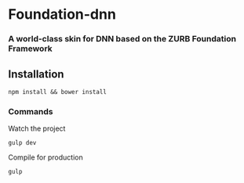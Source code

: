# Foundation-dnn

### A world-class skin for DNN based on the ZURB Foundation Framework

## Installation

```
npm install && bower install
```

### Commands

Watch the project
```
gulp dev
```

Compile for production
```
gulp
```
